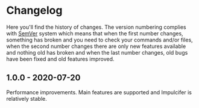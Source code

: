 # Changelog
Here you'll find the history of changes. The version numbering complies with [SemVer]() system which means that when the
first number changes, something has broken and you need to check your commands and/or files, when the second number
changes there are only new features available and nothing old has broken and when the last number changes, old bugs have
been fixed and old features improved.

## 1.0.0 - 2020-07-20
Performance improvements. Main features are supported and Impulcifer is relatively stable.

